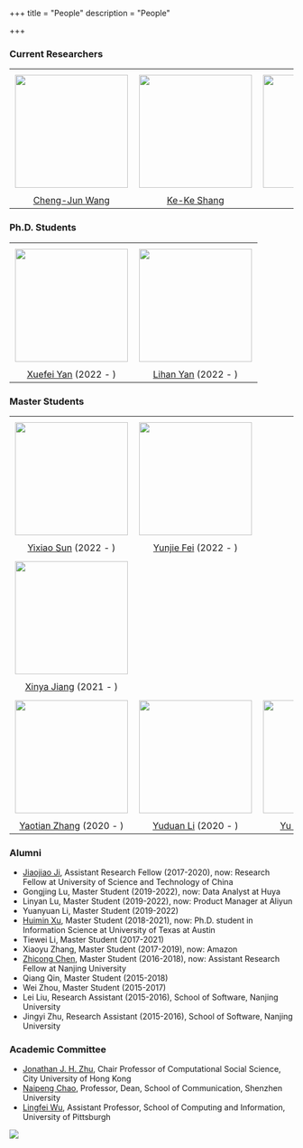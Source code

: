 +++
title = "People"
description = "People"
<!-- keywords = ["SSCI","SCI","CSSCI","Conference"] -->
+++

### Current Researchers

<table>
  <tr>
    <td style="text-align: center; vertical-align: middle; padding: 10px"><img src="" width = 200px height = 200px></td>
    <td style="text-align: center; vertical-align: middle; padding: 10px"><img src="" width = 200px height = 200px></td>
    <td style="text-align: center; vertical-align: middle; padding: 10px"><img src="" width = 200px height = 200px></td>
    <td style="text-align: center; vertical-align: middle; padding: 10px"><img src="" width = 200px height = 200px></td>
    <td style="text-align: center; vertical-align: middle; padding: 10px"><img src="" width = 200px height = 200px></td>
  </tr>
  <tr>
    <td style="text-align: center; vertical-align: middle"> <a href="http://chengjunwang.com/">Cheng-Jun Wang</a></td>
    <td style="text-align: center; vertical-align: middle"> <a href="https://kekeshang.github.io/">Ke-Ke Shang</a></td>
    <td style="text-align: center; vertical-align: middle"> <a href="https://scholar.google.com/citations?user=qscxWlUAAAAJ&hl=en">Zhihao Ma</a></td>
    <td style="text-align: center; vertical-align: middle"> <a href="https://zhouyixin.xyz/">Yixin Zhou</a></td>
    <td style="text-align: center; vertical-align: middle"> <a href="https://zhicongchen.github.io/">Zhicong Chen</a></td>
  </tr>  
</table>

<!-- 
- [Cheng-Jun Wang](http://chengjunwang.com/), Director, Associate Professor
- [Ke-Ke Shang](https://kekeshang.github.io/), Associate Professor
- [Zhihao Ma](https://scholar.google.com/citations?user=qscxWlUAAAAJ&hl=en), Assistant Research Fellow
- [Yi-Xin Zhou](https://zhouyixin.xyz/), Assistant Research Fellow
- [Zhicong Chen](https://zhicongchen.github.io/), Assistant Research Fellow
-->

### Ph.D. Students

<table>
  <tr>
    <td style="text-align: center; vertical-align: middle; padding: 10px"><img src="https://user-images.githubusercontent.com/13479560/199401758-496be7c9-2afd-4fd2-8b83-c1ac64da1895.jpg" width = 200px height = 200px></td>
    <td style="text-align: center; vertical-align: middle; padding: 10px"><img src="https://user-images.githubusercontent.com/13479560/199376455-10d0082f-fec2-44a0-853f-20d637194473.jpg" width = 200px height = 200px></td>
  </tr>
  <tr>
      <td style="text-align: center; vertical-align: middle"> <a href="https://xuefei-yan.github.io/">Xuefei Yan</a> (2022 - ) </td>
      <td style="text-align: center; vertical-align: middle"> <a href="https://yan-lihan.github.io/">Lihan Yan</a> (2022 - ) </td>
  </tr>  
</table>

<!-- 
| [Xuefei Yan](https://xuefei-yan.github.io/) (2022-) | [Lihan Yan](https://yan-lihan.github.io/) (2022-) |
|-----|-----|
| ![1f3fb33dba719da5ed954031d626152](https://user-images.githubusercontent.com/13479560/199376777-c6bcbbcf-fd3e-43ba-b22c-c086a3b0ebf9.jpg) | ![af0db54a7e67e25f3c10b510b8ce624](https://user-images.githubusercontent.com/13479560/199376455-10d0082f-fec2-44a0-853f-20d637194473.jpg) |
 -->

### Master Students

<table>
   <tr>
    <td style="text-align: center; vertical-align: middle; padding: 10px"><img src="" width = 200px height = 200px></td>
    <td style="text-align: center; vertical-align: middle; padding: 10px"><img src="" width = 200px height = 200px></td>
  </tr>  
  <tr>
    <td style="text-align: center; vertical-align: middle"> <a href="https://sun-yixiao.github.io/">Yixiao Sun</a> (2022 - ) </td>
    <td style="text-align: center; vertical-align: middle"> <a href="https://yunjiefei.github.io">Yunjie Fei</a> (2022 - ) </td>
  </tr> 
   <tr>
    <td style="text-align: center; vertical-align: middle; padding: 10px"><img src="" width = 200px height = 200px></td>
  </tr>  
  <tr>
      <td style="text-align: center; vertical-align: middle"> <a href="https://alexandrajiang.github.io/">Xinya Jiang</a> (2021 - ) </td>
  </tr> 
  <tr>
    <td style="text-align: center; vertical-align: middle; padding: 10px"><img src="https://user-images.githubusercontent.com/13479560/199375692-6f002149-9cf5-46b0-b266-340f6adeb5c9.jpg" width = 200px height = 200px></td>
    <td style="text-align: center; vertical-align: middle; padding: 10px"><img src="https://user-images.githubusercontent.com/13479560/199377889-f621221c-dbeb-408e-b145-ef58efa72d7f.png" width = 200px height = 200px></td>
    <td style="text-align: center; vertical-align: middle; padding: 10px"><img src="" width = 200px height = 200px></td>
    <td style="text-align: center; vertical-align: middle; padding: 10px"><img src="" width = 200px height = 200px></td>
  </tr>  
  <tr>
      <td style="text-align: center; vertical-align: middle"> <a href="https://yaotianzhang.github.io/">Yaotian Zhang</a> (2020 - ) </td>
      <td style="text-align: center; vertical-align: middle"> <a href="https://liyuduan817.github.io/">Yuduan Li</a> (2020 - ) </td>
      <td style="text-align: center; vertical-align: middle"> <a href="https://18005176298.github.io/">Yu Zhou</a> (2020 - ) </td>
      <td style="text-align: center; vertical-align: middle"> <a href="https://pennygou.github.io/">Zepeng Gou</a> (2020 - ) </td>
  </tr>  
</table>

<!--
| [Yixiao Sun](https://sun-yixiao.github.io/) (2022-)  | [Yunjie Fei](https://yunjiefei.github.io) (2022-) | 
|-----|-----|
| https://sun-yixiao.github.io/ | https://yunjiefei.github.io |

| [Xinya Jiang](https://alexandrajiang.github.io/) (2021-) |
|-----|
| https://alexandrajiang.github.io/ |

| [Yaotian Zhang](https://yaotianzhang.github.io/) (2020-) | [Yuduan Li](https://liyuduan817.github.io/) (2020-) | [Yu Zhou](https://18005176298.github.io/) (2020-) | [Zepeng Gou](https://pennygou.github.io/) (2020-) |
|-----|-----|-----|-----|
| ![5688cace5bf58fc057dbfc7dad9422c](https://user-images.githubusercontent.com/13479560/199375692-6f002149-9cf5-46b0-b266-340f6adeb5c9.jpg) | ![593eebbdc227b1ebd3d5fb4981dd081](https://user-images.githubusercontent.com/13479560/199377889-f621221c-dbeb-408e-b145-ef58efa72d7f.png) | https://18005176298.github.io/ | https://pennygou.github.io/ |
-->

### Alumni

- [Jiaojiao Ji](https://www.researchgate.net/profile/Jiaojiao-Ji), Assistant Research Fellow (2017-2020), now: Research Fellow at University of Science and Technology of China
- Gongjing Lu, Master Student (2019-2022), now: Data Analyst at Huya
- Linyan Lu, Master Student (2019-2022), now: Product Manager at Aliyun
- Yuanyuan Li, Master Student (2019-2022)
- [Huimin Xu](http://xuhuimin2017.github.io/), Master Student (2018-2021), now: Ph.D. student in Information Science at University of Texas at Austin 
- Tiewei Li, Master Student (2017-2021)
- Xiaoyu Zhang, Master Student (2017-2019), now: Amazon
- [Zhicong Chen](https://zhicongchen.github.io/), Master Student (2016-2018), now: Assistant Research Fellow at Nanjing University
- Qiang Qin, Master Student (2015-2018)
- Wei Zhou, Master Student (2015-2017)
- Lei Liu, Research Assistant (2015-2016), School of Software, Nanjing University
- Jingyi Zhu, Research Assistant (2015-2016), School of Software, Nanjing University

### Academic Committee

- [Jonathan J. H. Zhu](https://scholar.google.com/citations?user=q41vFFQAAAAJ&hl=en), Chair Professor of Computational Social Science, City University of Hong Kong
- [Naipeng Chao](http://cmc.szu.edu.cn/Home/Default/teachersMoreE/4058.html), Professor, Dean, School of Communication, Shenzhen University
- [Lingfei Wu](https://lingfeiwu.github.io/), Assistant Professor, School of Computing and Information, University of Pittsburgh

![](/img/carousel/dj.png)

